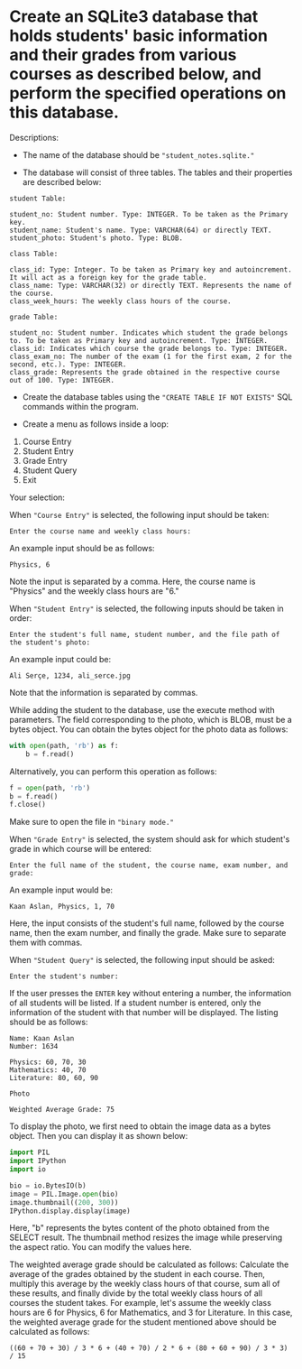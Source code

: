 # Create an SQLite3 database that holds students' basic information and their grades from various courses as described below, and perform the specified operations on this database.

Descriptions:

- The name of the database should be `"student_notes.sqlite."`

- The database will consist of three tables. The tables and their properties are described below:

```
student Table:

student_no: Student number. Type: INTEGER. To be taken as the Primary key.
student_name: Student's name. Type: VARCHAR(64) or directly TEXT.
student_photo: Student's photo. Type: BLOB.

class Table:

class_id: Type: Integer. To be taken as Primary key and autoincrement. It will act as a foreign key for the grade table.
class_name: Type: VARCHAR(32) or directly TEXT. Represents the name of the course.
class_week_hours: The weekly class hours of the course.

grade Table:

student_no: Student number. Indicates which student the grade belongs to. To be taken as Primary key and autoincrement. Type: INTEGER.
class_id: Indicates which course the grade belongs to. Type: INTEGER.
class_exam_no: The number of the exam (1 for the first exam, 2 for the second, etc.). Type: INTEGER.
class_grade: Represents the grade obtained in the respective course out of 100. Type: INTEGER.
```

- Create the database tables using the `"CREATE TABLE IF NOT EXISTS"` SQL commands within the program.

- Create a menu as follows inside a loop:

1) Course Entry
2) Student Entry
3) Grade Entry
4) Student Query
5) Exit

Your selection:

When `"Course Entry"` is selected, the following input should be taken:

`Enter the course name and weekly class hours:`

An example input should be as follows:

`Physics, 6`

Note the input is separated by a comma. Here, the course name is "Physics" and the weekly class hours are "6."

When `"Student Entry"` is selected, the following inputs should be taken in order:

`Enter the student's full name, student number, and the file path of the student's photo:`

An example input could be:

`Ali Serçe, 1234, ali_serce.jpg`

Note that the information is separated by commas.

While adding the student to the database, use the execute method with parameters. The field corresponding to the photo, which is BLOB, must be a bytes object. You can obtain the bytes object for the photo data as follows:

```python
with open(path, 'rb') as f:
    b = f.read()
```

Alternatively, you can perform this operation as follows:

```python
f = open(path, 'rb')
b = f.read()
f.close()
```

Make sure to open the file in `"binary mode."`

When `"Grade Entry"` is selected, the system should ask for which student's grade in which course will be entered:

`Enter the full name of the student, the course name, exam number, and grade:`

An example input would be:

`Kaan Aslan, Physics, 1, 70`

Here, the input consists of the student's full name, followed by the course name, then the exam number, and finally the grade. Make sure to separate them with commas.

When `"Student Query"` is selected, the following input should be asked:

`Enter the student's number:`

If the user presses the `ENTER` key without entering a number, the information of all students will be listed. If a student number is entered, only the information of the student with that number will be displayed. The listing should be as follows:

```
Name: Kaan Aslan
Number: 1634

Physics: 60, 70, 30
Mathematics: 40, 70
Literature: 80, 60, 90

Photo

Weighted Average Grade: 75
```

To display the photo, we first need to obtain the image data as a bytes object. Then you can display it as shown below:

```python
import PIL
import IPython
import io

bio = io.BytesIO(b)
image = PIL.Image.open(bio)
image.thumbnail((200, 300))
IPython.display.display(image)
```

Here, "b" represents the bytes content of the photo obtained from the SELECT result. The thumbnail method resizes the image while preserving the aspect ratio. You can modify the values here.

The weighted average grade should be calculated as follows: Calculate the average of the grades obtained by the student in each course. Then, multiply this average by the weekly class hours of that course, sum all of these results, and finally divide by the total weekly class hours of all courses the student takes. For example, let's assume the weekly class hours are 6 for Physics, 6 for Mathematics, and 3 for Literature. In this case, the weighted average grade for the student mentioned above should be calculated as follows:

```((60 + 70 + 30) / 3 * 6 + (40 + 70) / 2 * 6 + (80 + 60 + 90) / 3 * 3) / 15```
